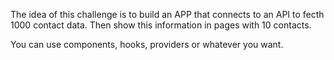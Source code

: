 The idea of this challenge is to build an APP that connects to an API to fecth 1000 contact data. Then show this information in pages with 10 contacts.

You can use components, hooks, providers or whatever you want.